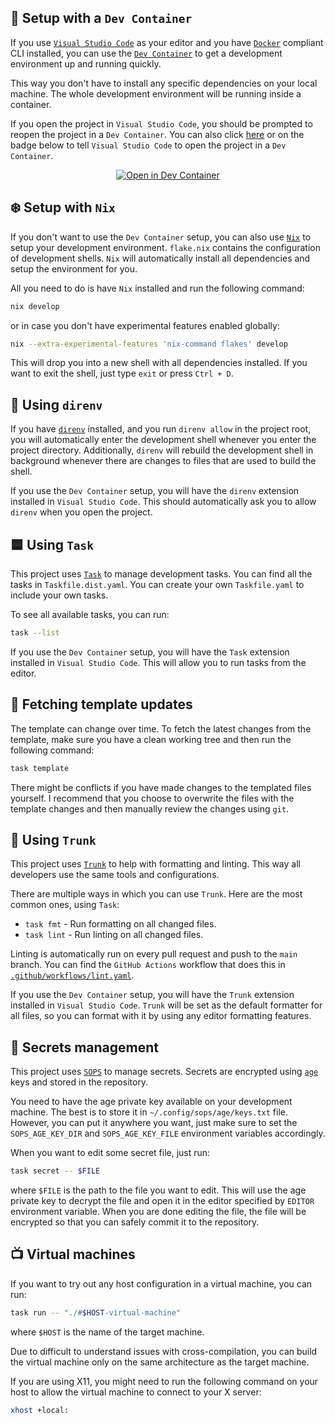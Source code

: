 ## 🐋 Setup with a `Dev Container`

If you use [`Visual Studio Code`](https://code.visualstudio.com) as your editor
and you have [`Docker`](https://www.docker.com) compliant CLI installed,
you can use the [`Dev Container`](https://code.visualstudio.com/docs/remote/containers)
to get a development environment up and running quickly.

This way you don't have to install any specific dependencies on your local machine.
The whole development environment will be running inside a container.

If you open the project in `Visual Studio Code`,
you should be prompted to reopen the project in a `Dev Container`.
You can also click
[here](https://vscode.dev/redirect?url=vscode://ms-vscode-remote.remote-containers/cloneInVolume?url=https://github.com/spietras/systems)
or on the badge below to tell `Visual Studio Code`
to open the project in a `Dev Container`.

<div align="center">

[![Open in Dev Container](https://img.shields.io/static/v1?label=Dev%20Containers&message=Open&color=blue&logo=visualstudiocode)](https://vscode.dev/redirect?url=vscode://ms-vscode-remote.remote-containers/cloneInVolume?url=https://github.com/spietras/systems)

</div>

## ❄️ Setup with `Nix`

If you don't want to use the `Dev Container` setup,
you can also use [`Nix`](https://nixos.org) to setup your development environment.
`flake.nix` contains the configuration of development shells.
`Nix` will automatically install all dependencies and setup the environment for you.

All you need to do is have `Nix` installed and run the following command:

```sh
nix develop
```

or in case you don't have experimental features enabled globally:

```sh
nix --extra-experimental-features 'nix-command flakes' develop
```

This will drop you into a new shell with all dependencies installed.
If you want to exit the shell, just type `exit` or press `Ctrl + D`.

## 📁 Using `direnv`

If you have [`direnv`](https://direnv.net) installed,
and you run `direnv allow` in the project root,
you will automatically enter the development shell
whenever you enter the project directory.
Additionally, `direnv` will rebuild the development shell in background
whenever there are changes to files that are used to build the shell.

If you use the `Dev Container` setup,
you will have the `direnv` extension installed in `Visual Studio Code`.
This should automatically ask you to allow `direnv` when you open the project.

## 🟦 Using `Task`

This project uses [`Task`](https://taskfile.dev) to manage development tasks.
You can find all the tasks in `Taskfile.dist.yaml`.
You can create your own `Taskfile.yaml` to include your own tasks.

To see all available tasks, you can run:

```sh
task --list
```

If you use the `Dev Container` setup,
you will have the `Task` extension installed in `Visual Studio Code`.
This will allow you to run tasks from the editor.

## 🔄 Fetching template updates

The template can change over time.
To fetch the latest changes from the template,
make sure you have a clean working tree and
then run the following command:

```sh
task template
```

There might be conflicts if you have made changes to the templated files yourself.
I recommend that you choose to overwrite the files with the template changes
and then manually review the changes using `git`.

## 🧹 Using `Trunk`

This project uses [`Trunk`](https://trunk.io) to help with formatting and linting.
This way all developers use the same tools and configurations.

There are multiple ways in which you can use `Trunk`.
Here are the most common ones, using `Task`:

- `task fmt` - Run formatting on all changed files.
- `task lint` - Run linting on all changed files.

Linting is automatically run on every pull request and push to the `main` branch.
You can find the `GitHub Actions` workflow that does this in
[`.github/workflows/lint.yaml`](https://github.com/spietras/systems/blob/main/.github/workflows/lint.yaml).

If you use the `Dev Container` setup,
you will have the `Trunk` extension installed in `Visual Studio Code`.
`Trunk` will be set as the default formatter for all files,
so you can format with it by using any editor formatting features.

## 🙊 Secrets management

This project uses [`SOPS`](https://github.com/getsops/sops)
to manage secrets.
Secrets are encrypted using [`age`](https://github.com/FiloSottile/age)
keys and stored in the repository.

You need to have the age private key available on your development machine.
The best is to store it in `~/.config/sops/age/keys.txt` file.
However, you can put it anywhere you want,
just make sure to set the `SOPS_AGE_KEY_DIR` and `SOPS_AGE_KEY_FILE`
environment variables accordingly.

When you want to edit some secret file, just run:

```sh
task secret -- $FILE
```

where `$FILE` is the path to the file you want to edit.
This will use the age private key to decrypt the file
and open it in the editor specified by `EDITOR` environment variable.
When you are done editing the file,
the file will be encrypted so that you can safely commit it to the repository.

## 📺 Virtual machines

If you want to try out any host configuration in a virtual machine,
you can run:

```sh
task run -- "./#$HOST-virtual-machine"
```

where `$HOST` is the name of the target machine.

Due to difficult to understand issues with cross-compilation,
you can build the virtual machine only on the same architecture as the target machine.

If you are using X11, you might need to run the following command on your host
to allow the virtual machine to connect to your X server:

```sh
xhost +local:
```
